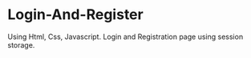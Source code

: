 # Login-And-Register
Using Html, Css, Javascript.
Login and Registration page using session storage.
